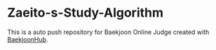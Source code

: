 # Zaeito-s-Study-Algorithm
This is a auto push repository for Baekjoon Online Judge created with [BaekjoonHub](https://github.com/BaekjoonHub/BaekjoonHub).
